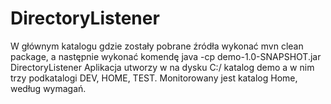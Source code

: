 # DirectoryListener

W głównym katalogu gdzie zostały pobrane źródła wykonać mvn clean package, a następnie wykonać komendę java -cp demo-1.0-SNAPSHOT.jar DirectoryListener
Aplikacja utworzy w na dysku C:/ katalog demo a w nim trzy podkatalogi DEV, HOME, TEST. Monitorowany jest katalog Home, według wymagań.
